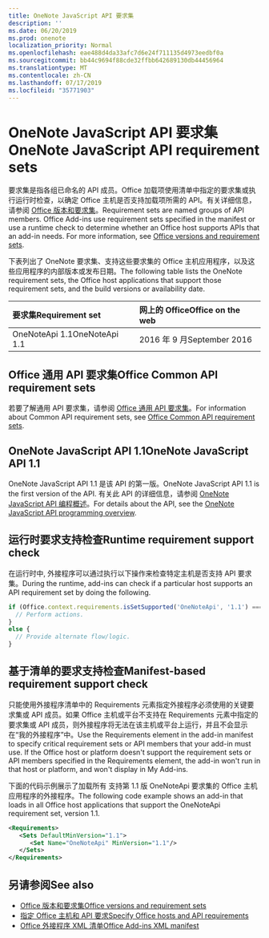 ```yaml
---
title: OneNote JavaScript API 要求集
description: ''
ms.date: 06/20/2019
ms.prod: onenote
localization_priority: Normal
ms.openlocfilehash: eae488d4da33afc7d6e24f711135d4973eedbf0a
ms.sourcegitcommit: bb44c9694f88cde32ffbb642689130db44456964
ms.translationtype: MT
ms.contentlocale: zh-CN
ms.lasthandoff: 07/17/2019
ms.locfileid: "35771903"
---
```

# <a name="onenote-javascript-api-requirement-sets"></a><span data-ttu-id="11f2e-102">OneNote JavaScript API 要求集</span><span class="sxs-lookup"><span data-stu-id="11f2e-102">OneNote JavaScript API requirement sets</span></span>

<span data-ttu-id="11f2e-p101">要求集是指各组已命名的 API 成员。Office 加载项使用清单中指定的要求集或执行运行时检查，以确定 Office 主机是否支持加载项所需的 API。有关详细信息，请参阅 [Office 版本和要求集](/office/dev/add-ins/develop/office-versions-and-requirement-sets)。</span><span class="sxs-lookup"><span data-stu-id="11f2e-p101">Requirement sets are named groups of API members. Office Add-ins use requirement sets specified in the manifest or use a runtime check to determine whether an Office host supports APIs that an add-in needs. For more information, see [Office versions and requirement sets](/office/dev/add-ins/develop/office-versions-and-requirement-sets).</span></span>

<span data-ttu-id="11f2e-106">下表列出了 OneNote 要求集、支持这些要求集的 Office 主机应用程序，以及这些应用程序的内部版本或发布日期。</span><span class="sxs-lookup"><span data-stu-id="11f2e-106">The following table lists the OneNote requirement sets, the Office host applications that support those requirement sets, and the build versions or availability date.</span></span>

|  <span data-ttu-id="11f2e-107">要求集</span><span class="sxs-lookup"><span data-stu-id="11f2e-107">Requirement set</span></span>  |  <span data-ttu-id="11f2e-108">网上的 Office</span><span class="sxs-lookup"><span data-stu-id="11f2e-108">Office on the web</span></span> |
|:-----|:-----|
| <span data-ttu-id="11f2e-109">OneNoteApi 1.1</span><span class="sxs-lookup"><span data-stu-id="11f2e-109">OneNoteApi 1.1</span></span>  | <span data-ttu-id="11f2e-110">2016 年 9 月</span><span class="sxs-lookup"><span data-stu-id="11f2e-110">September 2016</span></span> |  

## <a name="office-common-api-requirement-sets"></a><span data-ttu-id="11f2e-111">Office 通用 API 要求集</span><span class="sxs-lookup"><span data-stu-id="11f2e-111">Office Common API requirement sets</span></span>

<span data-ttu-id="11f2e-112">若要了解通用 API 要求集，请参阅 [Office 通用 API 要求集](office-add-in-requirement-sets.md)。</span><span class="sxs-lookup"><span data-stu-id="11f2e-112">For information about Common API requirement sets, see [Office Common API requirement sets](office-add-in-requirement-sets.md).</span></span>

## <a name="onenote-javascript-api-11"></a><span data-ttu-id="11f2e-113">OneNote JavaScript API 1.1</span><span class="sxs-lookup"><span data-stu-id="11f2e-113">OneNote JavaScript API 1.1</span></span>

<span data-ttu-id="11f2e-114">OneNote JavaScript API 1.1 是该 API 的第一版。</span><span class="sxs-lookup"><span data-stu-id="11f2e-114">OneNote JavaScript API 1.1 is the first version of the API.</span></span> <span data-ttu-id="11f2e-115">有关此 API 的详细信息，请参阅 [OneNote JavaScript API 编程概述](/office/dev/add-ins/onenote/onenote-add-ins-programming-overview)。</span><span class="sxs-lookup"><span data-stu-id="11f2e-115">For details about the API, see the [OneNote JavaScript API programming overview](/office/dev/add-ins/onenote/onenote-add-ins-programming-overview).</span></span>

## <a name="runtime-requirement-support-check"></a><span data-ttu-id="11f2e-116">运行时要求支持检查</span><span class="sxs-lookup"><span data-stu-id="11f2e-116">Runtime requirement support check</span></span>

<span data-ttu-id="11f2e-117">在运行时中, 外接程序可以通过执行以下操作来检查特定主机是否支持 API 要求集。</span><span class="sxs-lookup"><span data-stu-id="11f2e-117">During the runtime, add-ins can check if a particular host supports an API requirement set by doing the following.</span></span>

```js
if (Office.context.requirements.isSetSupported('OneNoteApi', '1.1') === true) {
  // Perform actions.
}
else {
  // Provide alternate flow/logic.
}
```

## <a name="manifest-based-requirement-support-check"></a><span data-ttu-id="11f2e-118">基于清单的要求支持检查</span><span class="sxs-lookup"><span data-stu-id="11f2e-118">Manifest-based requirement support check</span></span>

<span data-ttu-id="11f2e-p103">只能使用外接程序清单中的 Requirements 元素指定外接程序必须使用的关键要求集或 API 成员。如果 Office 主机或平台不支持在 Requirements 元素中指定的要求集或 API 成员，则外接程序将无法在该主机或平台上运行，并且不会显示在“我的外接程序”中。</span><span class="sxs-lookup"><span data-stu-id="11f2e-p103">Use the Requirements element in the add-in manifest to specify critical requirement sets or API members that your add-in must use. If the Office host or platform doesn't support the requirement sets or API members specified in the Requirements element, the add-in won't run in that host or platform, and won't display in My Add-ins.</span></span>

<span data-ttu-id="11f2e-121">下面的代码示例展示了加载所有 支持第 1.1 版 OneNoteApi 要求集的 Office 主机应用程序的外接程序。</span><span class="sxs-lookup"><span data-stu-id="11f2e-121">The following code example shows an add-in that loads in all Office host applications that support the OneNoteApi requirement set, version 1.1.</span></span>

```xml
<Requirements>
   <Sets DefaultMinVersion="1.1">
      <Set Name="OneNoteApi" MinVersion="1.1"/>
   </Sets>
</Requirements>
```

## <a name="see-also"></a><span data-ttu-id="11f2e-122">另请参阅</span><span class="sxs-lookup"><span data-stu-id="11f2e-122">See also</span></span>

- [<span data-ttu-id="11f2e-123">Office 版本和要求集</span><span class="sxs-lookup"><span data-stu-id="11f2e-123">Office versions and requirement sets</span></span>](/office/dev/add-ins/develop/office-versions-and-requirement-sets)
- [<span data-ttu-id="11f2e-124">指定 Office 主机和 API 要求</span><span class="sxs-lookup"><span data-stu-id="11f2e-124">Specify Office hosts and API requirements</span></span>](/office/dev/add-ins/develop/specify-office-hosts-and-api-requirements)
- [<span data-ttu-id="11f2e-125">Office 外接程序 XML 清单</span><span class="sxs-lookup"><span data-stu-id="11f2e-125">Office Add-ins XML manifest</span></span>](/office/dev/add-ins/develop/add-in-manifests)
